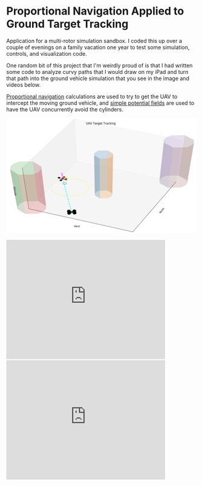 # Proportional Navigation Applied to Ground Target Tracking

Application for a multi-rotor simulation sandbox. I coded this up over a couple of evenings on a family vacation one year to test some simulation, controls, and visualization code.

One random bit of this project that I'm weirdly proud of is that I had written some code to analyze curvy paths that I would draw on my iPad and turn that path into the ground vehicle simulation that you see in the image and videos below.

[Proportional navigation](https://en.wikipedia.org/wiki/Proportional_navigation) calculations are used to try to get the UAV to intercept the moving ground vehicle, and [simple potential fields](https://www.cs.cmu.edu/~./motionplanning/papers/sbp_papers/integrated1/borenstein_potential_field_limitations.pdf) are used to have the UAV concurrently avoid the cylinders.

![](../img/ProNavUAV.png "Proportional navigation")

<iframe width="420" height="315" src="https://www.youtube.com/embed/RxqNI8_ko_M" frameborder="0" allowfullscreen></iframe>

<iframe width="420" height="315" src="https://www.youtube.com/embed/0sF9nGATwAc" frameborder="0" allowfullscreen></iframe>
